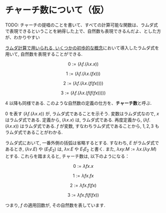 # チャーチ数について（仮）

TODO:
チャーチの提唱のことを書いて、すべての計算可能な関数は、ラムダ式で表現できるということを納得した上で、自然数も表現できるんだよ、とした方が、わかりやすい

[ラムダ計算で用いられる, いくつかの初歩的な概念](/02_mathematical_logic/%E3%83%A9%E3%83%A0%E3%83%80%E8%A8%88%E7%AE%97%E3%81%A7%E7%94%A8%E3%81%84%E3%82%89%E3%82%8C%E3%82%8B%2C%20%E3%81%84%E3%81%8F%E3%81%A4%E3%81%8B%E3%81%AE%E5%88%9D%E6%AD%A9%E7%9A%84%E3%81%AA%E6%A6%82%E5%BF%B5.md)において導入したラムダ式を用いて, 自然数を表現することができる.

```math
0 := (λf.(λx.x))
```

```math
1 := (λf.(λx.(fx)))
```

```math
2 := (λf.(λx.(f(fx))))
```

```math
3 := (λf.(λx.(f(f(fx)))))
```

$4$ 以降も同様である. このような自然数の定義の仕方を、**チャーチ数**と呼ぶ.

$0$ を表す $(λf.(λx.x))$ が, ラムダ式であることを示そう. 変数はラムダ式なので, $x$ はラムダ式である. 定義から, $(λx.x)$ は, ラムダ式である. 再度定義から, $(λf.(λx.x))$ はラムダ式である. $f$ が変数, すなわちラムダ式であることから, $1, 2, 3$ もラムダ式であることがわかる.

ラムダ式において, 一番外側の括弧は省略するとする. すなわち, $E$ がラムダ式であるとき, $(λv.E)$ や $(E_1 E_2)$ は, $λv.E$ や $E_1 E_2$ と書く. また, $λxy. M := λx. (λy. M)$ とする. これらを踏まえると, チャーチ数は, 以下のようになる：

```math
0 := λfx.x
```

```math
1 := λfx.fx
```

```math
2 := λfx.f(fx)
```

```math
3 := λfx.f(f(fx))
```

つまり, $f$ の適用回数が, その自然数を表しています.
